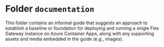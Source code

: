 # Folder `documentation`
This folder contains an informal guide that suggests an approach to establish a baseline or foundation for deploying and running a single Flex Gateway instance on Azure Container Apps, along with any supporting assets and media embedded in the guide (e.g., images).
